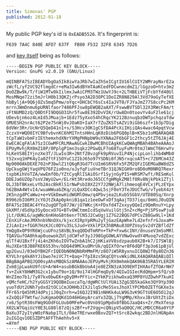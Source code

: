 ```yaml
---
title: Simonas' PGP
published: 2012-91-18
---
```

My public PGP key's id is `0xEADB5526`. It's fingerprint is:

```F639 7A4C 840E AFD7 637F  FB80 F532 32F8 6345 7D26```

and [key itself](data/pgp/key.pub) being as follows:

```
-----BEGIN PGP PUBLIC KEY BLOCK-----
Version: GnuPG v2.0.19 (GNU/Linux)

mQINBFA7SzIBEADYbgOa5Ik8iwYaJRb7wIaZhSeICgtIU16lCUIY2WMrayNxrE2a
zWcfL/yf2VC92flmgdCr+eMa3Iw6dBYmTAaKCedFDCwnmcdmZ1/lGgzoO+htv3m2
DoOZBw9k/T/fiW1MTw9kIilmxJwAiCPM3TWz1UwYJ9c+2LTHBEiVTjFcbYfd40Ul
MosMNqe72zi5mJrlH0b13QKZjrPsyo3A2D3OPC1DoIZR8N829Al3Vd79oGyTefXE
hbByljA+9Q6jOZs5mq5Pmw/oYqc+DHCbCY6sCs4IaJVT0/FJYaJmZ77S8ccPc2KM
mrrnJWmDnmu6pURNlfaor7486PFJsw8pEWQB2aAXT/FswwBVTSDl32X3RWcFAm/t
zFtNUMD2zQ/Q0DtFI9DQGO31hr5fuw8E392DvVIK/rUwADn0toovYv4uF2le61cj
UDevbjn6oz4LmId5JMuajb+1Edz75yXxo54hCRqcYK212BznuqbzDWTpchqzaTdw
GMUESH2nrAct62P2e75nWj0vJOaKO+IaX7r7ZuZKSTsAZVi9iGb6szf+1b3p7Dig
8dVWr3R+/UcNrQ5QeD41n1+s/S3Hcv3OK1gCSfDA4PcXiIHiiQAs4wac64pqtVcw
ZczxV+WQO0IYC9BfvbvnKC6hMITntsHHnLqK0zDib6PGQ0plB+K5bz1oMQARAQAB
tCpTaW1vbmFzIEthemxhdXNrYXMgPHNpbW9uYXNAa2F6bGF1c2thcy5tZT6JAj4E
EwECACgFAlA7SzICGwMFCRLMAwAGCwkIBwMCBhUIAgkKCwQWAgMBAh4BAheAAAoJ
EPUyMvhjRX0mZ18P/0PplgP1mn3sqkz2PGwQLF7o68TuyFuMr0tmJlWmCT6HrwYv
hLKeVS8EIYjnzXe3T/JLwIo3R+2NtfZ0vzgFk9pRVuvILP4NjcipLonlihb4WMb0
t52xvq1HPK4yIa0ZftF15OYuC1ZIbJ65o97YSDNi0fJN5rxqcoAT5+c7Z6MCm43Z
Np9000AkDEXE702nP3bwlZ1tQ6gR3Gd7TcUIm6SRV6Fx5FZM2QFzIGEMGaBW8dZS
UpCkugGWjYaqVPQ76FZio0no/oJyfqFiuVneTBr31QJNIGH9ro8D0oM0NRQ7Rexr
txpbKihVoTZA/wwEmf0b/YZtCyqRlISAiOSrf1SyjnGyPIS+WRSM7wft/RESmKul
DDEJa6UZOp7snVJWyU2w+/ELrHt3RredoJ65CCfgHMgkZM8lf0Rv8NjkPbk1ZTjl
OLJ3bT8KxeLvYb2AscBkRlS1rNwPsbI8XZ2Y7J2NWjA7lihmeoqE4VCxjPLzEYpx
h62BmA4WtvI4/wuaWWuabZKq/zLQaXDCc4QwL5sjF0eY3TeJDUCTwG/vTyebX4zt
2K5nzgdPCaWwz+e+VGkDewHidWGMlOmw/q4Pbvjea2LKub55GbV/UTD80Sq/Xnrp
R996zbIO6MtJcYOJtZkAp0pkniB1qa1z1eeOwFxDf3qAajTD37iqu/8mHiJ0uQIN
BFA7SzIBEAC4YYo2ugQFTp87JW/jO7WKcjK+FDxfd4TZxxyyQQeIz9QmRnuY+Lpy
GkXMf/dSdXp3SyQocxO7G+BTvOWCtmmIcdSqVwVuilGtj5nZ+cMg+PjSPSswPju8
jLt/OUKLG/agWNc6nKHoG8t6enrTCN5J2CwUgj1Z7G22BQG7dPCvZ88Gw9Ll+1Kd
CEnXiFcAeJMXhnbVNnOXs/kjxcXIRpYpRMu2yTjGazEApWhe7Ld2efnfrGJoxaM+
ZJiAnIz+fGGR7HzKJCc0DYu35LSJud+VXklPIX3hBMAu83OPZVoySv2dYZBfldZf
YmQg0xOP9YR6WjcuUFnzS8VBL9xqQODdTmRPn+TkP+Fxw6cINY/dnuseV3mSoMRl
TQAVGufOA0hkap0uowokZUljdCWfxF3yJJ98GgGOWLAYVNwOvwdY4Muoq7vdZExc
qlTf4U1Bxffj4i4nZKh6uIOVTwZnbA1hC2jHKiaVV8sdzpaub0X2B+k7/I7SWlBj
HuJXEetBJB8FKE6S53hv/bDQ4d9MCkuOMrUk/qQIXfOrwr8F6dQFf3p3o61pBjUl
qp2GvuJ/03eDYBH2FrIQEObN0NQNbRHMmFM/z8O7iW5R8yxnuICQ8W2f8y8OZn36
KYVLhrg4kAhYJibwo7eiVC7t+Qaq+7fpI8zs5KqCQYsvWkidNLX4AQARAQABiQIl
BBgBAgAPBQJQO0syAhsMBQkSzAMAAAoJEPUyMvhjRX0mhmkQAK06B35RA5YLERIR
Zvm8jpLwakU9fcU+ArW4+asubBGkBbUoA4je8EZXN3zA3O9EHTIHXAofZfOArNH7
fv+ZukY8HWM3G2cx1ybuT9o+1Q/9o174lHGFmqDy9/4QIwIGIecRdQHpm+SfQ/s0
WnZImo7b1/7y07kx0bwEK+gDyDM+PFYic+ZYkKPzikhwOxaQ3MP8YUZDwhP7kuHI
vQMcfeHC/h2YyGGSY19QOBmIuxcaTq/dgWRCtUlYUAi3ZgG3D5kaGke3QY9Yp39O
yuoTdUt2UNh7ydxd2tOCiCmJOHHbJIXJilq5cMe5SxsJhoXlYPCMb0ZETfGKXe3x
FFr65rQ45hMJ4dPsjiJ0qZnrh+wI6QJ2I9B1nNHKk4uLW9G3vK9GTtUE6O5O12qJ
xZxQQiFTWtfw/JuKgmaOQKd1O46HGmyArcaYx3ZQLj7YgMMp/KhxvJBrUXtZtiDx
/x6/5ptR30sFWq9GOdFGLUub0MFePwc0Vnb91pMpdx8fBbGJaaQ4s+Zr/MxXfesp
X02LW7GqiUzY0E3LG88l87zQjs2Bf+vF2Vqg+cQNipV5aQ0QC/HCzMDCCR6a0YtP
BaXu3T2yItyWOzFNabp1TLt/0AeTRErwxe0BxvZQ7+tSrc82wkqc2BDJnlHGNpAn
2uIGIqv1OESZDPtAFFThAehhv5+X
=AYmf
-----END PGP PUBLIC KEY BLOCK-----
```
